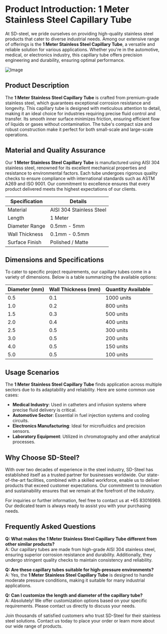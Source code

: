 # Product Introduction: 1 Meter Stainless Steel Capillary Tube

At SD-steel, we pride ourselves on providing high-quality stainless steel products that cater to diverse industrial needs. Among our extensive range of offerings is the **1 Meter Stainless Steel Capillary Tube**, a versatile and reliable solution for various applications. Whether you're in the automotive, medical, or electronics industry, this capillary tube offers precision engineering and durability, ensuring optimal performance.

![Image](https://github.com/user-attachments/assets/2567258e-e124-4816-932d-1809bd27ef0b)

## Product Description

The **1 Meter Stainless Steel Capillary Tube** is crafted from premium-grade stainless steel, which guarantees exceptional corrosion resistance and longevity. This capillary tube is designed with meticulous attention to detail, making it an ideal choice for industries requiring precise fluid control and transfer. Its smooth inner surface minimizes friction, ensuring efficient flow of liquids or gases without contamination. The tube's compact size and robust construction make it perfect for both small-scale and large-scale operations.

## Material and Quality Assurance

Our **1 Meter Stainless Steel Capillary Tube** is manufactured using AISI 304 stainless steel, renowned for its excellent mechanical properties and resistance to environmental factors. Each tube undergoes rigorous quality checks to ensure compliance with international standards such as ASTM A269 and ISO 9001. Our commitment to excellence ensures that every product delivered meets the highest expectations of our clients.

| Specification       | Details                     |
|---------------------|-----------------------------|
| Material            | AISI 304 Stainless Steel    |
| Length              | 1 Meter                     |
| Diameter Range      | 0.5mm - 5mm                 |
| Wall Thickness      | 0.1mm - 0.5mm               |
| Surface Finish      | Polished / Matte            |

## Dimensions and Specifications

To cater to specific project requirements, our capillary tubes come in a variety of dimensions. Below is a table summarizing the available options:

| Diameter (mm) | Wall Thickness (mm) | Quantity Available |
|---------------|---------------------|--------------------|
| 0.5           | 0.1                 | 1000 units         |
| 1.0           | 0.2                 | 800 units          |
| 1.5           | 0.3                 | 500 units          |
| 2.0           | 0.4                 | 400 units          |
| 2.5           | 0.5                 | 300 units          |
| 3.0           | 0.5                 | 200 units          |
| 4.0           | 0.5                 | 150 units          |
| 5.0           | 0.5                 | 100 units          |

## Usage Scenarios

The **1 Meter Stainless Steel Capillary Tube** finds application across multiple sectors due to its adaptability and reliability. Here are some common use cases:

- **Medical Industry**: Used in catheters and infusion systems where precise fluid delivery is critical.
- **Automotive Sector**: Essential in fuel injection systems and cooling circuits.
- **Electronics Manufacturing**: Ideal for microfluidics and precision sensors.
- **Laboratory Equipment**: Utilized in chromatography and other analytical processes.

## Why Choose SD-Steel?

With over two decades of experience in the steel industry, SD-Steel has established itself as a trusted partner for businesses worldwide. Our state-of-the-art facilities, combined with a skilled workforce, enable us to deliver products that exceed customer expectations. Our commitment to innovation and sustainability ensures that we remain at the forefront of the industry.

For inquiries or further information, feel free to contact us at +65 83016969. Our dedicated team is always ready to assist you with your purchasing needs.

## Frequently Asked Questions

**Q: What makes the 1 Meter Stainless Steel Capillary Tube different from other similar products?**  
A: Our capillary tubes are made from high-grade AISI 304 stainless steel, ensuring superior corrosion resistance and durability. Additionally, they undergo stringent quality checks to maintain consistency and reliability.

**Q: Are these capillary tubes suitable for high-pressure environments?**  
A: Yes, the **1 Meter Stainless Steel Capillary Tube** is designed to handle moderate pressure conditions, making it suitable for many industrial applications.

**Q: Can I customize the length and diameter of the capillary tube?**  
A: Absolutely! We offer customization options based on your specific requirements. Please contact us directly to discuss your needs.

Join thousands of satisfied customers who trust SD-Steel for their stainless steel solutions. Contact us today to place your order or learn more about our wide range of products.